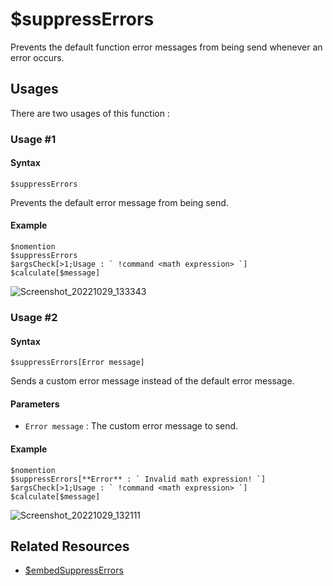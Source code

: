 # $suppressErrors
Prevents the default function error messages from being send whenever an error occurs.

## Usages
There are two usages of this function :

### Usage #1
#### Syntax
```
$suppressErrors
```
Prevents the default error message from being send.

#### Example
```
$nomention
$suppressErrors
$argsCheck[>1;Usage : ` !command <math expression> `]
$calculate[$message]
```
![Screenshot_20221029_133343](https://user-images.githubusercontent.com/95774950/198821156-3752e153-2289-4cd8-8bfb-07ae72455530.png)

### Usage #2
#### Syntax
```
$suppressErrors[Error message]
```
Sends a custom error message instead of the default error message.

#### Parameters
- `Error message` : The custom error message to send.

#### Example
```
$nomention
$suppressErrors[**Error** : ` Invalid math expression! `]
$argsCheck[>1;Usage : ` !command <math expression> `]
$calculate[$message]
```
![Screenshot_20221029_132111](https://user-images.githubusercontent.com/95774950/198820510-bc2140f0-838b-4357-80e7-e12c69b3739f.png)

## Related Resources
- [$embedSuppressErrors](./embedSuppressErrors.md)
